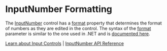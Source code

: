InputNumber Formatting
======================

The [InputNumber](https://www.grapecity.com/wijmo/api/classes/wijmo_input.inputnumber.html) control has a [format](https://www.grapecity.com/wijmo/api/classes/wijmo_input.inputnumber.html#format) property that determines the format of numbers as they are edited in the control. The syntax of the [format](https://www.grapecity.com/wijmo/api/classes/wijmo_input.inputnumber.html#format) parameter is similar to the one used in .NET and is [documented here](@api/classes/wijmo.globalize.html#formatnumber).

[Learn about Input Controls](https://www.grapecity.com/wijmo/input-controls-javascript) | [InputNumber API Reference](https://www.grapecity.com/wijmo/api/classes/wijmo_input.inputnumber.html)
